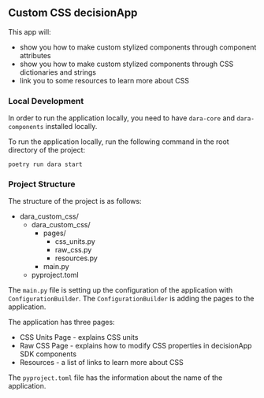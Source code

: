## Custom CSS decisionApp


This app will:

- show you how to make custom stylized components through component attributes
- show you how to make custom stylized components through CSS dictionaries and strings
- link you to some resources to learn more about CSS


### Local Development

In order to run the application locally, you need to have `dara-core` and `dara-components` installed locally. 

To run the application locally, run the following command in the root directory of the project:

```
poetry run dara start
```


### Project Structure

The structure of the project is as follows:
- dara_custom_css/
    - dara_custom_css/
        - pages/
            - css_units.py
            - raw_css.py
            - resources.py
        - main.py
    - pyproject.toml

The `main.py` file is setting up the configuration of the application with `ConfigurationBuilder`. 
The `ConfigurationBuilder` is adding the pages to the application.

The application has three pages:
- CSS Units Page - explains CSS units
- Raw CSS Page - explains how to modify CSS properties in decisionApp SDK components
- Resources - a list of links to learn more about CSS

The `pyproject.toml` file has the information about the name of the application.
